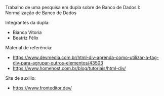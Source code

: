 Trabalho de uma pesquisa em dupla sobre de Banco de Dados I: Normalização de Banco de Dados

Integrantes da dupla:
- Bianca Vitoria
- Beatriz Félix

Material de referência:
- https://www.devmedia.com.br/html-div-aprenda-como-utilizar-a-tag-div-para-agrupar-outros-elementos/43503
- https://www.homehost.com.br/blog/tutoriais/html-div/

Site de auxilio:
- https://www.fronteditor.dev/
